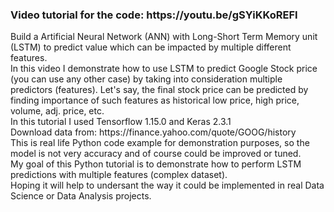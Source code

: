 <h3>Video tutorial for the code: https://youtu.be/gSYiKKoREFI</h3>

<p>
Build a Artificial Neural Network (ANN) with Long-Short Term Memory unit (LSTM) to predict value which can be impacted by multiple different features.
<br>
In this video I demonstrate how to use LSTM to predict Google Stock price (you can use any other case) by taking into consideration multiple predictors (features). Let's say, the final stock price can be predicted by finding importance of such features as historical low price, high price, volume, adj. price, etc.
<br>
In this tutorial I used Tensorflow 1.15.0 and Keras 2.3.1
<br>
Download data from: https://finance.yahoo.com/quote/GOOG/history
<br>
This is real life Python code example for demonstration purposes, so the model is not very accuracy and of course could be improved or tuned. 
<br>
My goal of this Python tutorial is to demonstrate how to perform LSTM predictions with multiple features (complex dataset).
<br>
Hoping it will help to undersant the way it could be implemented in real Data Science or Data Analysis projects.
</p>
